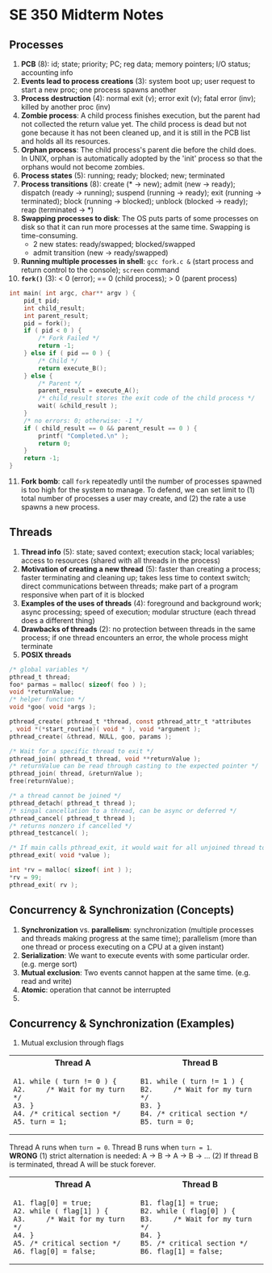 # SE 350 Midterm Notes

## Processes
1. **PCB** (8): id; state; priority; PC; reg data; memory pointers; I/O status; accounting info
2. **Events lead to process creations** (3): system boot up; user request to start a new proc; one process spawns another
3. **Process destruction** (4): normal exit (v); error exit (v); fatal error (inv); killed by another proc (inv)
4. **Zombie process**: A child process finishes execution, but the parent had not collected the return value yet. The child process is dead but not gone because it has not been cleaned up, and it is still in the PCB list and holds all its resources.
5. **Orphan process**: The child process's parent die before the child does. In UNIX, orphan is automatically adopted by the 'init' process so that the orphans would not become zombies.
6. **Process states** (5): running; ready; blocked; new; terminated 
7. **Process transitions** (8): create (* -> new); admit (new -> ready); dispatch (ready -> running); suspend (running -> ready); exit (running -> terminated); block (running -> blocked); unblock (blocked -> ready); reap (terminated -> *)
8. **Swapping processes to disk**: The OS puts parts of some processes on disk so that it can run more processes at the same time. Swapping is time-consuming.
    - 2 new states: ready/swapped; blocked/swapped
    - admit transition (new -> ready/swapped)
9. **Running multiple processes in shell**: `gcc fork.c &` (start process and return control to the console); `screen` command
10. **`fork()`** (3): < 0 (error); == 0 (child process); > 0 (parent process)
```c
int main( int argc, char** argv ) {
    pid_t pid;
    int child_result;
    int parent_result;
    pid = fork();
    if ( pid < 0 ) { 
        /* Fork Failed */
        return -1;
    } else if ( pid == 0 ) { 
        /* Child */
        return execute_B();
    } else { 
        /* Parent */
        parent_result = execute_A();
        /* child_result stores the exit code of the child process */
        wait( &child_result );
    }
    /* no errors: 0; otherwise: -1 */
    if ( child_result == 0 && parent_result == 0 ) {
        printf( "Completed.\n" );
        return 0;
    }
    return -1;
}
```
11. **Fork bomb**: call `fork` repeatedly until the number of processes spawned is too high for the system to manage. To defend, we can set limit to (1) total number of processes a user may create, and (2) the rate a use spawns a new process.

## Threads
1. **Thread info** (5): state; saved context; execution stack; local variables; access to resources (shared with all threads in the process)
2.  **Motivation of creating a new thread** (5): faster than creating a process; faster terminating and cleaning up; takes less time to context switch; direct communications between threads; make part of a program responsive when part of it is blocked
3. **Examples of the uses of threads** (4): foreground and background work; async processing; speed of execution; modular structure (each thread does a different thing)
4. **Drawbacks of threads** (2): no protection between threads in the same process; if one thread encounters an error, the whole process might terminate
5. **POSIX threads**
```c
/* global variables */
pthread_t thread;
foo* parmas = malloc( sizeof( foo ) );
void *returnValue;
/* helper function */
void *goo( void *args );

pthread_create( pthread_t *thread, const pthread_attr_t *attributes
, void *(*start_routine)( void * ), void *argument );
pthread_create( &thread, NULL, goo, params );

/* Wait for a specific thread to exit */
pthread_join( pthread_t thread, void **returnValue );
/* returnValue can be read through casting to the expected pointer */
pthread_join( thread, &returnValue ); 
free(returnValue);

/* a thread cannot be joined */
pthread_detach( pthread_t thread );
/* singal cancellation to a thread, can be async or deferred */
pthread_cancel( pthread_t thread );
/* returns nonzero if cancelled */
pthread_testcancel( ); 

/* If main calls pthread_exit, it would wait for all unjoined thread to finish */
pthread_exit( void *value );

int *rv = malloc( sizeof( int ) );
*rv = 99;
pthread_exit( rv );
```

## Concurrency & Synchronization (Concepts)
1. **Synchronization** vs. **parallelism**: synchronization (multiple processes and threads making progress at the same time); parallelism (more than one thread or process executing on a CPU at a given instant)
2. **Serialization**: We want to execute events with some particular order. (e.g. merge sort)
3. **Mutual exclusion**: Two events cannot happen at the same time. (e.g. read and write)
4. **Atomic**: operation that cannot be interrupted
5. 

## Concurrency & Synchronization (Examples)

1. Mutual exclusion through flags
<table>
<tr>
<th> Thread A </th>
<th> Thread B </th>
</tr>
<tr>
<td>

```
A1. while ( turn != 0 ) {
A2.     /* Wait for my turn */
A3. }
A4. /* critical section */
A5. turn = 1;
```
</td>
<td>

```
B1. while ( turn != 1 ) {
B2.     /* Wait for my turn */
B3. }
B4. /* critical section */
B5. turn = 0;
```
</td>
</tr>
</table>

Thread A runs when `turn = 0`. Thread B runs when `turn = 1`.
<br />
**WRONG** (1) strict alternation is needed: A -> B -> A -> B -> ... (2) If thread B is terminated, thread A will be stuck forever.

<table>
<tr>
<th> Thread A </th>
<th> Thread B </th>
</tr>
<tr>
<td>

```
A1. flag[0] = true;
A2. while ( flag[1] ) {
A3.     /* Wait for my turn */
A4. }
A5. /* critical section */
A6. flag[0] = false;
```
</td>
<td>

```
B1. flag[1] = true;
B2. while ( flag[0] ) {
B3.     /* Wait for my turn */
B4. }
B5. /* critical section */
B6. flag[1] = false;
```
</td>
</tr>
</table>
